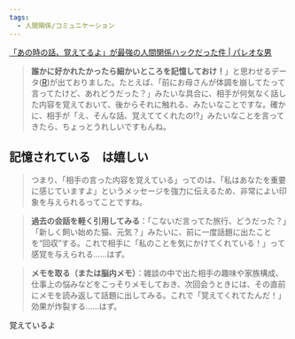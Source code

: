 ```yaml
---
tags:
  - 人間関係/コミュニケーション
---
```

[「あの時の話、覚えてるよ」が最強の人間関係ハックだった件 | パレオな男](https://yuchrszk.blogspot.com/2025/06/blog-post.html)

>**誰かに好かれたかったら細かいところを記憶しておけ！**」と思わせるデータ([R](https://bpspsychub.onlinelibrary.wiley.com/doi/10.1111/bjop.12783))が出ておりました。たとえば、「前にお母さんが体調を崩してたって言ってたけど、あれどうだった？」みたいな具合に、相手が何気なく話した内容を覚えておいて、後からそれに触れる、みたいなことですな。確かに、相手が「え、そんな話、覚えててくれたの⁉」みたいなことを言ってきたら、ちょっとうれしいですもんね。

## 記憶されている　は嬉しい

>つまり、「相手の言った内容を覚えている」ってのは、「私はあなたを重要に感じていますよ」というメッセージを強力に伝えるため、非常によい印象を与えられるってことですね。

>**過去の会話を軽く引用してみる**：「こないだ言ってた旅行、どうだった？」「新しく飼い始めた猫、元気？」みたいに、前に一度話題に出たことを“回収”する。これで相手に「私のことを気にかけてくれている！」って感覚を与えられる……はず。

>**メモを取る（または脳内メモ）**：雑談の中で出た相手の趣味や家族構成、仕事上の悩みなどをこっそりメモしておき、次回会うときには、その直前にメモを読み返して話題に出してみる。これで「覚えてくれてたんだ！」効果が炸裂する……はず。

覚えているよ